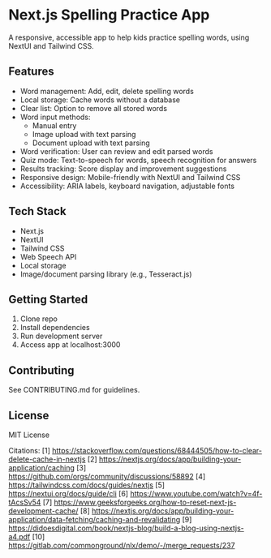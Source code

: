 # Next.js Spelling Practice App

A responsive, accessible app to help kids practice spelling words, using NextUI and Tailwind CSS.

## Features

- Word management: Add, edit, delete spelling words
- Local storage: Cache words without a database
- Clear list: Option to remove all stored words
- Word input methods:
  - Manual entry
  - Image upload with text parsing
  - Document upload with text parsing
- Word verification: User can review and edit parsed words
- Quiz mode: Text-to-speech for words, speech recognition for answers
- Results tracking: Score display and improvement suggestions
- Responsive design: Mobile-friendly with NextUI and Tailwind CSS
- Accessibility: ARIA labels, keyboard navigation, adjustable fonts

## Tech Stack

- Next.js
- NextUI
- Tailwind CSS
- Web Speech API
- Local storage
- Image/document parsing library (e.g., Tesseract.js)

## Getting Started

1. Clone repo
2. Install dependencies
3. Run development server
4. Access app at localhost:3000

## Contributing

See CONTRIBUTING.md for guidelines.

## License

MIT License

Citations:
[1] https://stackoverflow.com/questions/68444505/how-to-clear-delete-cache-in-nextjs
[2] https://nextjs.org/docs/app/building-your-application/caching
[3] https://github.com/orgs/community/discussions/58892
[4] https://tailwindcss.com/docs/guides/nextjs
[5] https://nextui.org/docs/guide/cli
[6] https://www.youtube.com/watch?v=4f-tAcsSv54
[7] https://www.geeksforgeeks.org/how-to-reset-next-js-development-cache/
[8] https://nextjs.org/docs/app/building-your-application/data-fetching/caching-and-revalidating
[9] https://didoesdigital.com/book/nextjs-blog/build-a-blog-using-nextjs-a4.pdf
[10] https://gitlab.com/commonground/nlx/demo/-/merge_requests/237